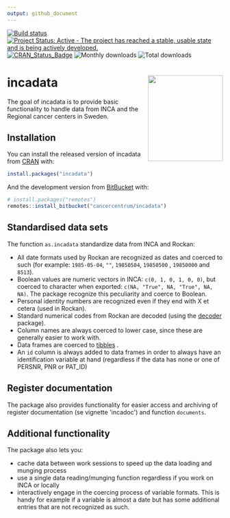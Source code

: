 ```yaml
---
output: github_document
---
```




[![Build status](https://ci.appveyor.com/api/projects/status/16otxht7x1aojrcy?svg=true)](https://ci.appveyor.com/project/eribul/incadata)
[![Project Status: Active - The project has reached a stable, usable state and is being actively developed.](http://www.repostatus.org/badges/latest/active.svg)](http://www.repostatus.org/#active)
[![CRAN\_Status\_Badge](http://www.r-pkg.org/badges/version/incadata)](https://cran.r-project.org/package=incadata/)
![Monthly downloads](http://cranlogs.r-pkg.org/badges/incadata)
![Total downloads](http://cranlogs.r-pkg.org/badges/grand-total/incadata)


# incadata <img src = "https://bitbucket.org/cancercentrum/incadata/raw/master/man/figures/hexsticker.png" align = "right" width="175" height="200" />

The goal of incadata is to provide basic functionality to handle data from INCA and the Regional cancer centers in Sweden. 



## Installation

You can install the released version of incadata from [CRAN](https://CRAN.R-project.org) with:

``` r
install.packages("incadata")
```

And the development version from [BitBucket](https://bitbucket.org/) with:

``` r
# install.packages("remotes")
remotes::install_bitbucket("cancercentrum/incadata")
```

## Standardised data sets

The function `as.incadata` standardize data from INCA and Rockan:

* All date formats used by Rockan are recognized as dates and coerced to such (for example: `1985-05-04`, `""`, `19850504`, `19850500`
, `19850000` and `8513`).
* Boolean values are numeric vectors in INCA: `c(0, 1, 0, 1, 0, 0)`, but coerced to character when exported: `c(NA, "True", NA, "True", NA, NA)`. The package recognize this 
peculiarity and coerce to Boolean.
* Personal identity numbers are recognized even if they end with X et cetera (used in Rockan).
* Standard numerical codes from Rockan are decoded (using the [decoder](https://bitbucket.org/cancercentrum/decoder) package).
* Column names are always coerced to lower case, since these are generally easier to work with.
* Data frames are coerced to [tibbles](https://tibble.tidyverse.org/) .
* An `id` column is always added to data frames in order to always have an identification variable at hand (regardless if the data has none or one of PERSNR, PNR or PAT_ID)


## Register documentation

The package also provides functionality for easier access and archiving of register documentation (se vignette 'incadoc') and function `documents`.


## Additional functionality

The package also lets you:

* cache data between work sessions to speed up the data loading and munging process
* use a single data reading/munging function regardless if you work on INCA or locally
* interactively engage in the coercing process of variable formats. This is handy for example if a variable is almost a date but has some additional entries that are not recognized as such.

